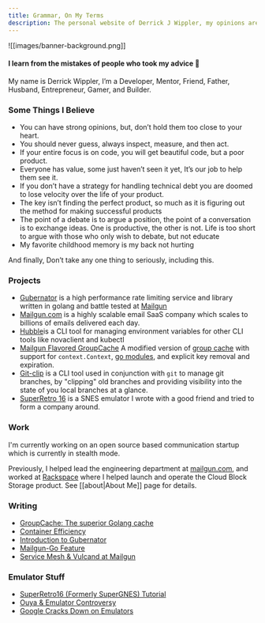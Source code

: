 ```yaml
---
title: Grammar, On My Terms
description: The personal website of Derrick J Wippler, my opinions are my own and are likely insane and incomprehensible. Enter at your own risk
---
```

![[images/banner-background.png]]
#### I learn from the mistakes of people who took my advice 🤣
My name is Derrick Wippler, I’m a Developer, Mentor, Friend, Father, Husband, Entrepreneur, Gamer, and Builder.

### Some Things I Believe
* You can have strong opinions, but, don’t hold them too close to your heart.
* You should never guess, always inspect, measure, and then act.
* If your entire focus is on code, you will get beautiful code, but a poor product.
*  Everyone has value, some just haven’t seen it yet, It’s our job to help them see it.
* If you don’t have a strategy for handling technical debt you are doomed to lose velocity over the life of your product.
* The key isn’t finding the perfect product, so much as it is figuring out the method for making successful products
* The point of a debate is to argue a position, the point of a conversation is to exchange ideas. One is productive, 
  the other is not. Life is too short to argue with those who only wish to debate, but not educate
*  My favorite childhood memory is my back not hurting

And finally, Don’t take any one thing to seriously, including this.

### Projects
* [Gubernator](https://github.com/mailgun/gubernator) is a high performance rate limiting service and library written in golang and battle tested at [Mailgun](https://mailgun.com)
* [Mailgun.com](https://mailgun.com) is a highly scalable email SaaS company which scales to billions of emails delivered each day.
* [Hubble](https://github.com/thrawn01/hubble)is a CLI tool for managing environment variables for other CLI tools like novaclient and kubectl
* [Mailgun Flavored GroupCache](https://github.com/mailgun/groupcache) A modified version of [group cache](https://github.com/golang/groupcache) with support for `context.Context`, [go modules](https://github.com/golang/go/wiki/Modules), and explicit key removal and expiration. 
* [Git-clip](https://github.com/thrawn01/clip) is a CLI tool used in conjunction with `git` to manage git branches, by "clipping" old branches and providing visibility into the state of you local branches at a glance.
* [SuperRetro 16](https://play.google.com/store/apps/details?id=com.neutronemulation.super_retro_16) is a SNES emulator I wrote with a good friend and tried to form a company around.

### Work
I'm currently working on an open source based communication startup which is currently in stealth mode.

Previously, I helped lead the engineering department at [mailgun.com](https://mailgun.com), and worked at [Rackspace](https://rackspace.com) where I helped launch and operate the Cloud Block Storage product. See [[about|About Me]] page for details.

### Writing
* [GroupCache: The superior Golang cache](https://www.mailgun.com/blog/it-and-engineering/golangs-superior-cache-solution-memcached-redis/)
* [Container Efficiency](https://www.mailgun.com/blog/it-and-engineering/container-development-and-efficiency/)
* [Introduction to Gubernator](https://www.mailgun.com/blog/it-and-engineering/gubernator-cloud-native-distributed-rate-limiting-microservices/)
* [Mailgun-Go Feature](https://www.mailgun.com/blog/email/delivering-html-emails-mailgun-go/)
* [Service Mesh & Vulcand at Mailgun](https://www.mailgun.com/blog/product/how-and-why-we-adopted-service-mesh-with-vulcand-and-nginx/)

### Emulator Stuff
* [SuperRetro16 (Formerly SuperGNES) Tutorial](https://www.youtube.com/watch?v=78ArKk2QZTM)
* [Ouya & Emulator Controversy](https://kotaku.com/ouya-tries-to-dispel-fears-that-the-consoles-nintendo-458745016)
* [Google Cracks Down on Emulators](https://venturebeat.com/games/google-emulator-ban-games/)

